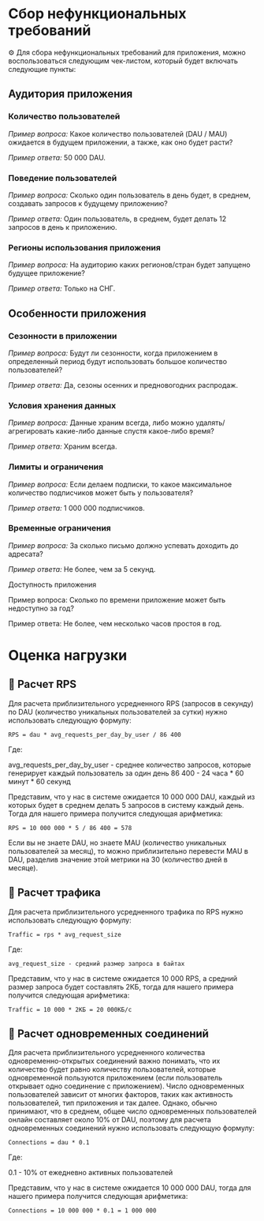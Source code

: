 # Сбор нефункциональных требований

⚙️ Для сбора нефункциональных требований для приложения, можно воспользоваться  следующим чек-листом, который будет включать следующие пункты:

## Аудитория приложения

### Количество пользователей

*Пример вопроса:* Какое количество пользователей (DAU / MAU) ожидается в будущем приложении, а также, как оно будет расти?

*Пример ответа:* 50 000 DAU.

### Поведение пользователей

*Пример вопроса:* Сколько один пользователь в день будет, в среднем, создавать запросов к будущему приложению?

*Пример ответа:* Один пользователь, в среднем, будет делать 12 запросов в день к приложению.

### Регионы использования приложения

*Пример вопроса:* На аудиторию каких регионов/стран будет запущено будущее приложение?

*Пример ответа:* Только на СНГ.


## Особенности приложения

### Сезонности в приложении

*Пример вопроса:* Будут ли сезонности, когда приложением в определенный период будут использовать большое количество пользователей?

*Пример ответа:* Да, сезоны осенних и предновогодних распродаж.

### Условия хранения данных

*Пример вопроса:* Данные храним всегда, либо можно удалять/агрегировать какие-либо данные спустя какое-либо время?

*Пример ответа:* Храним всегда.

### Лимиты и ограничения

*Пример вопроса:* Если делаем подписки, то какое максимальное количество подписчиков может быть у пользователя?

*Пример ответа:* 1 000 000 подписчиков.

### Временные ограничения

*Пример вопроса:* За сколько письмо должно успевать доходить до адресата?

*Пример ответа:* Не более, чем за 5 секунд.

Доступность приложения

Пример вопроса: Сколько по времени приложение может быть недоступно за год?

Пример ответа: Не более, чем несколько часов простоя в год.


# Оценка нагрузки

## 📝 Расчет RPS
Для расчета приблизительного усредненного RPS (запросов в секунду) по DAU (количество уникальных пользователей за сутки) нужно использовать следующую формулу:

```
RPS = dau * avg_requests_per_day_by_user / 86 400
```

Где:

avg_requests_per_day_by_user - среднее количество запросов, которые генерирует каждый пользователь за один день 86 400 - 24 часа * 60 минут * 60 секунд

Представим, что у нас в системе ожидается 10 000 000 DAU, каждый из которых будет в среднем делать 5 запросов в систему каждый день. Тогда для нашего примера получится следующая арифметика:

```
RPS = 10 000 000 * 5 / 86 400 = 578
```

Если вы не знаете DAU, но знаете MAU (количество уникальных пользователей за месяц), то можно приблизительно перевести MAU в DAU, разделив значение этой метрики на 30 (количество дней в месяце).

## 📝 Расчет трафика
Для расчета приблизительного усредненного трафика по RPS нужно использовать следующую формулу:

```
Traffic = rps * avg_request_size
```

Где:

```
avg_request_size - средний размер запроса в байтах
```

Представим, что у нас в системе ожидается 10 000 RPS, а средний размер запроса будет составлять 2КБ, тогда для нашего примера получится следующая арифметика:

```
Traffic = 10 000 * 2КБ = 20 000КБ/с
```

## 📝 Расчет одновременных соединений
Для расчета приблизительного усредненного количества одновременно-открытых соединений важно понимать, что их количество будет равно количеству пользователей, которые одновременной пользуются приложением (если пользователь открывает одно соединение с приложением). Число одновременных пользователей зависит от многих факторов, таких как активность пользователей, тип приложения и так далее. Однако, обычно принимают, что в среднем, общее число одновременных пользователей онлайн составляет около 10% от DAU, поэтому для расчета одновременных соединений нужно использовать следующую формулу:

```
Connections = dau * 0.1
```

Где:

0.1 - 10% от ежедневно активных пользователей

Представим, что у нас в системе ожидается 10 000 000 DAU, тогда для нашего примера получится следующая арифметика:

```
Connections = 10 000 000 * 0.1 = 1 000 000
```
